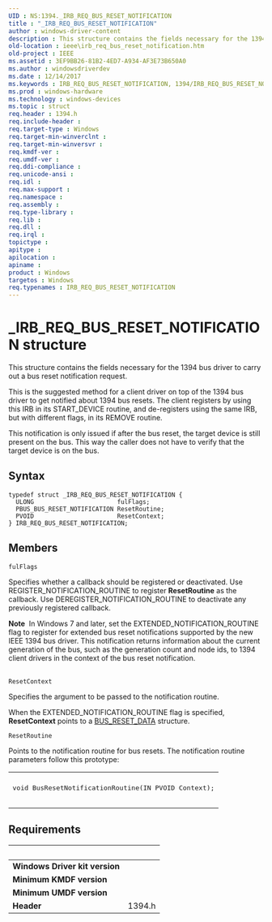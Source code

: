 ```yaml
---
UID : NS:1394._IRB_REQ_BUS_RESET_NOTIFICATION
title : "_IRB_REQ_BUS_RESET_NOTIFICATION"
author : windows-driver-content
description : This structure contains the fields necessary for the 1394 bus driver to carry out a bus reset notification request.
old-location : ieee\irb_req_bus_reset_notification.htm
old-project : IEEE
ms.assetid : 3EF9BB26-81B2-4ED7-A934-AF3E73B650A0
ms.author : windowsdriverdev
ms.date : 12/14/2017
ms.keywords : IRB_REQ_BUS_RESET_NOTIFICATION, 1394/IRB_REQ_BUS_RESET_NOTIFICATION, IEEE.irb_req_bus_reset_notification, _IRB_REQ_BUS_RESET_NOTIFICATION, IRB_REQ_BUS_RESET_NOTIFICATION structure [Buses]
ms.prod : windows-hardware
ms.technology : windows-devices
ms.topic : struct
req.header : 1394.h
req.include-header : 
req.target-type : Windows
req.target-min-winverclnt : 
req.target-min-winversvr : 
req.kmdf-ver : 
req.umdf-ver : 
req.ddi-compliance : 
req.unicode-ansi : 
req.idl : 
req.max-support : 
req.namespace : 
req.assembly : 
req.type-library : 
req.lib : 
req.dll : 
req.irql : 
topictype : 
apitype : 
apilocation : 
apiname : 
product : Windows
targetos : Windows
req.typenames : IRB_REQ_BUS_RESET_NOTIFICATION
---
```


# _IRB_REQ_BUS_RESET_NOTIFICATION structure
This structure contains the fields necessary for the 1394 bus driver to carry out a bus reset notification request. 

This is the suggested method for a client driver on top of the 1394 bus driver to get notified about 1394 bus resets. The client registers by using this IRB in its START_DEVICE routine, and de-registers using the same IRB, but with different flags, in its REMOVE routine. 

This notification is only issued if after the bus reset, the target device is still present on the bus. This way the caller does not have to verify that the target device is on the bus.

## Syntax
````
typedef struct _IRB_REQ_BUS_RESET_NOTIFICATION {
  ULONG                       fulFlags;
  PBUS_BUS_RESET_NOTIFICATION ResetRoutine;
  PVOID                       ResetContext;
} IRB_REQ_BUS_RESET_NOTIFICATION;
````

## Members


`fulFlags`

Specifies whether a callback should be registered or deactivated. Use REGISTER_NOTIFICATION_ROUTINE to register <b>ResetRoutine</b> as the callback. Use DEREGISTER_NOTIFICATION_ROUTINE to deactivate any previously registered callback.
<div class="alert"><b>Note</b>  In Windows 7 and later, set the EXTENDED_NOTIFICATION_ROUTINE flag  to register for extended bus reset notifications supported by the new IEEE 1394 bus driver. This notification returns information about the current generation of the bus, such as the generation count and node ids, to 1394 client drivers in the context of the bus reset notification.</div><div> </div>

`ResetContext`

Specifies the argument to be passed to the notification routine.

When the EXTENDED_NOTIFICATION_ROUTINE flag is specified, <b>ResetContext</b> points to a <a href="https://msdn.microsoft.com/library/windows/hardware/gg266399">BUS_RESET_DATA</a> structure.

`ResetRoutine`

Points to the notification routine for bus resets. The notification routine parameters follow this prototype:
<div class="code"><span codelanguage=""><table>
<tr>
<th></th>
</tr>
<tr>
<td>
<pre>void BusResetNotificationRoutine(IN PVOID Context);
 </pre>
</td>
</tr>
</table></span></div>


## Requirements
| &nbsp; | &nbsp; |
| ---- |:---- |
| **Windows Driver kit version** |  |
| **Minimum KMDF version** |  |
| **Minimum UMDF version** |  |
| **Header** | 1394.h |
